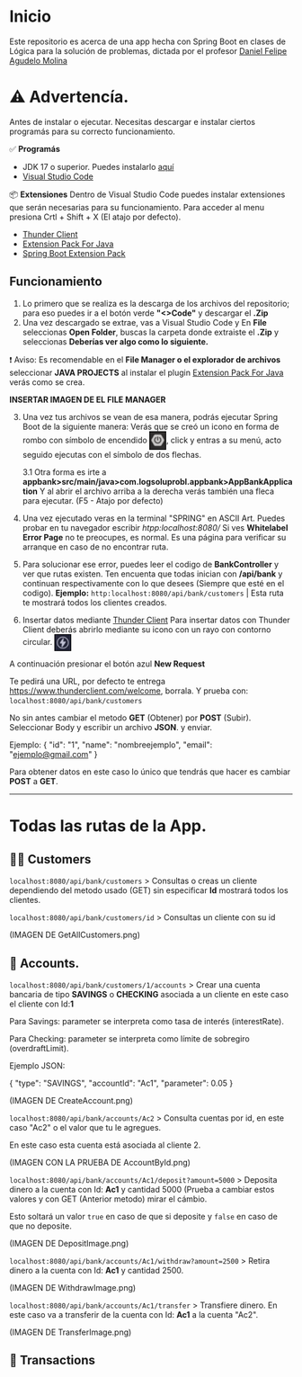 # Inicio 
Este repositorio es acerca de una app hecha con Spring Boot en clases de Lógica para la solución de problemas, dictada por el profesor [Daniel Felipe Agudelo Molina](https://github.com/DanielDev87)


# ⚠️ Advertencía.
Antes de instalar o ejecutar.
Necesitas descargar e instalar ciertos programás para su correcto funcionamiento.

✅ **Programás**
- JDK 17 o superior. Puedes instalarlo [aquí](https://www.oracle.com/java/technologies/downloads/)
- [Visual Studio Code ](https://code.visualstudio.com/)

📦 **Extensiones**
Dentro de Visual Studio Code puedes instalar extensiones que serán necesarias para su funcionamiento. 
Para acceder al menu presiona Crtl + Shift + X (El atajo por defecto).
- [Thunder Client](https://marketplace.visualstudio.com/items?itemName=rangav.vscode-thunder-client)
- [Extension Pack For Java](https://marketplace.visualstudio.com/items?itemName=vscjava.vscode-java-pack)
- [Spring Boot Extension Pack](https://marketplace.visualstudio.com/items?itemName=vmware.vscode-boot-dev-pack)

## Funcionamiento

1. Lo primero que se realiza es la descarga de los archivos del repositorio; para eso puedes ir a el botón verde **"<>Code"** y descargar el **.Zip**
2. Una vez descargado se extrae, vas a Visual Studio Code y En **File** seleccionas **Open Folder**, buscas la carpeta donde extraiste el **.Zip** y seleccionas **Deberías ver algo como lo siguiente.**

❗ Aviso: Es recomendable en el **File Manager o el explorador de archivos** seleccionar **JAVA PROJECTS** al instalar el plugin [Extension Pack For Java](https://marketplace.visualstudio.com/items?itemName=vscjava.vscode-java-pack) verás como se crea.

**INSERTAR IMAGEN DE EL FILE MANAGER**

3. Una vez tus archivos se vean de esa manera, podrás ejecutar Spring Boot de la siguiente manera: Verás que se creó un icono en forma de rombo con símbolo de encendido 
<img src="docs/images/encendido.png" alt="Encendido" width="30" style="vertical-align:middle;" />, click y entras a su menú, acto seguido ejecutas con el símbolo de dos flechas.

   3.1 Otra forma es irte a **appbank>src/main/java>com.logsoluprobl.appbank>AppBankApplication** Y al abrir el archivo arriba a la derecha verás también una fleca para ejecutar. (F5 - Atajo por defecto)

4. Una vez ejecutado veras en la terminal "SPRING" en ASCII Art. Puedes probar en tu navegador escribir *htpp:localhost:8080/* Si ves **Whitelabel Error Page** no te preocupes, es normal. Es una página para verificar su arranque en caso de no encontrar ruta.

6. Para solucionar ese error, puedes leer el codigo de **BankController** y ver que rutas existen.
   Ten encuenta que todas inician con **/api/bank** y continuan respectivamente con lo que desees (Siempre que esté en el codigo).
   **Ejemplo:** `http:localhost:8080/api/bank/customers` | Esta ruta te mostrará todos los clientes creados.

7. Insertar datos mediante [Thunder Client](https://marketplace.visualstudio.com/items?itemName=rangav.vscode-thunder-client)
  Para insertar datos con Thunder Client deberás abrirlo mediante su icono con un rayo con contorno circular. <img src="docs/images/thunder.png" alt="Thunder" width="30" style="vertical-align:middle;" />

A continuación presionar el botón azul **New Request** 

Te pedirá una URL, por defecto te entrega https://www.thunderclient.com/welcome, borrala. Y prueba con: `localhost:8080/api/bank/customers`

No sin antes cambiar el metodo **GET** (Obtener) por **POST** (Subir). Seleccionar Body y escribir un archivo **JSON**. y enviar.

Ejemplo: 
{
  "id": "1",
  "name": "nombreejemplo",
  "email": "ejemplo@gmail.com"
}

Para obtener datos en este caso lo único que tendrás que hacer es cambiar **POST** a **GET**.


---

# Todas las rutas de la App.

## 👨‍🦲 Customers

`localhost:8080/api/bank/customers` > Consultas o creas un cliente dependiendo del metodo usado (GET) sin especificar **Id** mostrará todos los clientes.

`localhost:8080/api/bank/customers/id` > Consultas un cliente con su id

(IMAGEN DE GetAllCustomers.png) 

## 🪪 Accounts.

`localhost:8080/api/bank/customers/1/accounts` > Crear una cuenta bancaria de tipo **SAVINGS** o **CHECKING** asociada a un cliente en este caso el cliente con Id:**1**

Para Savings: parameter se interpreta como tasa de interés (interestRate).

Para Checking: parameter se interpreta como límite de sobregiro (overdraftLimit).

Ejemplo JSON:

{
  "type": "SAVINGS",
  "accountId": "Ac1",
  "parameter": 0.05
}

(IMAGEN DE CreateAccount.png)

`localhost:8080/api/bank/accounts/Ac2` > Consulta cuentas por id, en este caso "Ac2" o el valor que tu le agregues.

En este caso esta cuenta está asociada al cliente 2.

(IMAGEN CON LA PRUEBA DE AccountById.png)


`localhost:8080/api/bank/accounts/Ac1/deposit?amount=5000` > Deposita dinero a la cuenta con Id: **Ac1** y cantidad 5000 (Prueba a cambiar estos valores y con GET (Anterior metodo) mirar el cámbio.

Esto soltará un valor `true` en caso de que si deposite y `false` en caso de que no deposite.

(IMAGEN DE DepositImage.png)

`localhost:8080/api/bank/accounts/Ac1/withdraw?amount=2500` > Retira dinero a la cuenta con Id: **Ac1** y cantidad 2500.

(IMAGEN DE WithdrawImage.png)


`localhost:8080/api/bank/accounts/Ac1/transfer` > Transfiere dinero. En este caso va a transferir de la cuenta con Id: **Ac1** a la cuenta "Ac2". 

(IMAGEN DE TransferImage.png)

## 💸 Transactions
